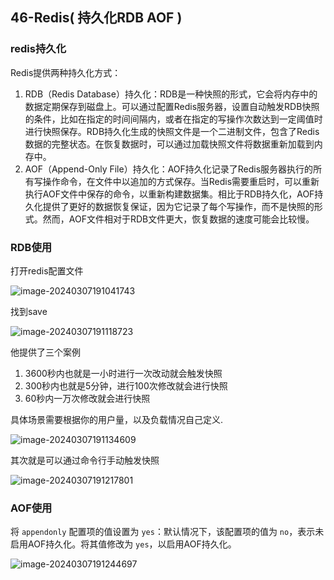 ## 46-Redis( 持久化RDB AOF )

### redis持久化

Redis提供两种持久化方式：

1. RDB（Redis Database）持久化：RDB是一种快照的形式，它会将内存中的数据定期保存到磁盘上。可以通过配置Redis服务器，设置自动触发RDB快照的条件，比如在指定的时间间隔内，或者在指定的写操作次数达到一定阈值时进行快照保存。RDB持久化生成的快照文件是一个二进制文件，包含了Redis数据的完整状态。在恢复数据时，可以通过加载快照文件将数据重新加载到内存中。
2. AOF（Append-Only File）持久化：AOF持久化记录了Redis服务器执行的所有写操作命令，在文件中以追加的方式保存。当Redis需要重启时，可以重新执行AOF文件中保存的命令，以重新构建数据集。相比于RDB持久化，AOF持久化提供了更好的数据恢复保证，因为它记录了每个写操作，而不是快照的形式。然而，AOF文件相对于RDB文件更大，恢复数据的速度可能会比较慢。

### RDB使用

打开redis配置文件

![image-20240307191041743](https://chen-1320883525.cos.ap-chengdu.myqcloud.com/img/image-20240307191041743.png)

找到save

![image-20240307191118723](https://chen-1320883525.cos.ap-chengdu.myqcloud.com/img/image-20240307191118723.png)

他提供了三个案例

1. 3600秒内也就是一小时进行一次改动就会触发快照
2. 300秒内也就是5分钟，进行100次修改就会进行快照
3. 60秒内一万次修改就会进行快照

具体场景需要根据你的用户量，以及负载情况自己定义.

![image-20240307191134609](https://chen-1320883525.cos.ap-chengdu.myqcloud.com/img/image-20240307191134609.png)

其次就是可以通过命令行手动触发快照

![image-20240307191217801](https://chen-1320883525.cos.ap-chengdu.myqcloud.com/img/image-20240307191217801.png)

### AOF使用

将 `appendonly` 配置项的值设置为 `yes`：默认情况下，该配置项的值为 `no`，表示未启用AOF持久化。将其值修改为 `yes`，以启用AOF持久化。

![image-20240307191244697](https://chen-1320883525.cos.ap-chengdu.myqcloud.com/img/image-20240307191244697.png)
